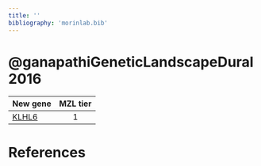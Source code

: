 ```yaml
---
title: ''
bibliography: 'morinlab.bib'
---
```


# @ganapathiGeneticLandscapeDural2016
|New gene|MZL tier|
|:-|:-:|
|[KLHL6](KLHL6)|1 |

# References


